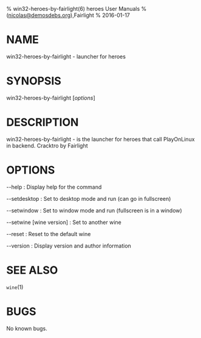 % win32-heroes-by-fairlight(6) heroes User Manuals
%  (nicolas@demosdebs.org),Fairlight
% 2016-01-17

# NAME
win32-heroes-by-fairlight - launcher for heroes

# SYNOPSIS
win32-heroes-by-fairlight [*options*]

# DESCRIPTION
win32-heroes-by-fairlight - is the launcher for heroes that call PlayOnLinux in backend.
Cracktro by Fairlight

# OPTIONS
\--help
:   Display help for the command

\--setdesktop
:   Set to desktop mode and run (can go in fullscreen)

\--setwindow
:   Set to window mode and run (fullscreen is in a window)

\--setwine [wine version]
:   Set to another wine

\--reset
:   Reset to the default wine

\--version
:   Display version and author information

# SEE ALSO
`wine`(1)

# BUGS
No known bugs.
